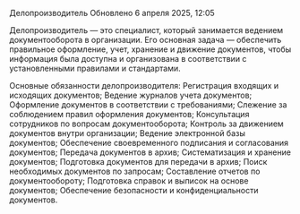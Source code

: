 Делопроизводитель
Обновлено 6 апреля 2025, 12:05

Делопроизводитель — это специалист, который занимается ведением документооборота в организации. Его основная задача — обеспечить правильное оформление, учет, хранение и движение документов, чтобы информация была доступна и организована в соответствии с установленными правилами и стандартами.

Основные обязанности делопроизводителя:
Регистрация входящих и исходящих документов;
Ведение журналов учета документов;
Оформление документов в соответствии с требованиями;
Слежение за соблюдением правил оформления документов;
Консультация сотрудников по вопросам документооборота;
Контроль за движением документов внутри организации;
Ведение электронной базы документов;
Обеспечение своевременного подписания и согласования документов;
Передача документов в архив;
Систематизация и хранение документов;
Подготовка документов для передачи в архив;
Поиск необходимых документов по запросам;
Составление отчетов по документообороту;
Подготовка справок и выписок на основе документов;
Обеспечение безопасности и конфиденциальности документов.

